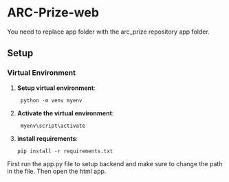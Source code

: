 # ARC-Prize-web


You need to replace app folder with the arc_prize repository app folder.
## Setup

### Virtual Environment

1. **Setup virtual environment**:

   
       
        python -m venv myenv
        

2. **Activate the virtual environment**:

    
       
        myenv\script\activate
       
 3. **install requirements**:

    
        
        pip install -r requirements.txt
         
    
First run the app.py file to setup backend and make sure to change the path in the file. Then open the html app. 

